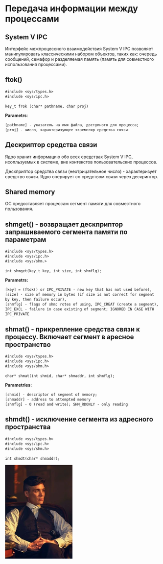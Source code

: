 # Передача информации между процессами

## System V IPC
Интерфейс межпроцессного взаимодействия System V IPC позволяет манипулировать классическими набором объектов, таких как: очередь сообщений, семафор и разделяемая память (память для совместного использования процессами).

## ftok()
```
#include <sys/types.h>
#include <sys/ipc.h>

key_t frok (char* pathname, char proj)
```
**Parametrs**: 

    [pathname] - указатель на имя файла, доступного для процесса; 
    [proj] - число, характеризующее экземпляр средства связи

## Дескриптор средства связи 

Ядро хранит информацию обо всех средствах System V IPC, исопльзуемых в системе, вне контекстов пользовательских процессов.

Дескприптор средства связи (неотрицательное число) - характеризует средство связи. Ядро оперирует со средством связи через дескриптор.

## Shared memory

ОС предоставляет процессам сегмент памяти для совместного пользования. 

## shmget() - возвращает дескприптор запрашиваемого сегмента памяти по параметрам 

```
#include <sys/types.h>
#include <sys/ipc.h>
#include <sys/shm.>

int shmget(key_t key, int size, int shmflg);
```
**Parametrs:** 

    [key] = (ftok() or IPC_PRIVATE - new key that has not used before), 
    [size] - size of memory in bytes (if size is not correct for segment by key, then failure occur),
    [shmflg] - flags of shm: rotes of using, IPC_CREAT (create a segment), IPC_EXCL - failure in case existing of segment; IGNORED IN CASE WITH IPC_PRIVATE

## shmat() - прикрепление средства связи к процессу. Включает сегмент в аресное пространство
```
#include <sys/types.h>
#include <sys/ipc.h>
#include <sys/shm.h>

char* shmat(int shmid, char* shmaddr, int shmflg);
```
**Parametries:**

    [shmid] - descriptor of segment of memory;
    [shmaddr] - address to attempted memory 
    [shmflg] - 0 (read and write); SHM_RDONLY - only reading

## shmdt() - исключение сегмента из адресного пространства
```
#include <sys/types.h>
#include <sys/ipc.h>
#include <sys/shm.h>

int shmdt(char* shmaddr);
```  

![Thomas Shelby SHMEM](./Peaky_Tommy_Shelby.webp)
